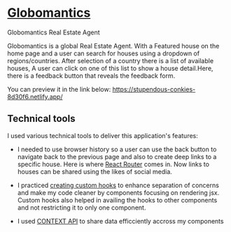 # [Globomantics](https://globomantics-real-estate-app.netlify.app/)
Globomantics Real Estate Agent

Globomantics is a global Real Estate Agent.
With a Featured house on the home page and a user can search for houses using a dropdown of regions/countries.
After selection of a country there is a list of available houses,
A user can click on one of this list to show a house detail.Here, there is a feedback button that reveals the feedback form.

You can preview it in the link below:
https://stupendous-conkies-8d30f6.netlify.app/

## Technical tools
I used various technical tools to deliver this application's features:
* I needed to use browser history so a user can use the back button to navigate back to the previous page and also to create deep links to a specific house. Here is where [React Router](https://reactrouter.com/en/main) comes in.
Now links to houses can be shared using the likes of social media.

* I practiced [creating custom hooks](https://legacy.reactjs.org/docs/hooks-custom.html) to enhance separation of concerns and make my code cleaner by components focusing on rendering jsx. Custom hooks also helped in availing the hooks to other components and not restricting it to only one component.

* I used [CONTEXT API](https://legacy.reactjs.org/docs/context.html) to share data efficciently accross my components

